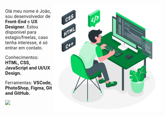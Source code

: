 <img src="./img/eu-pc.svg" min-width="350px" max-width="350px" width="350px" align="right" alt="Computador iuriCode">

<p align="left"> 
  Olá meu nome é João, sou desenvolvedor de <strong>Front-End</strong> e <strong>UX Designer</strong>. Estou disponível para estagio/freelas, caso tenha interesse, é só entrar em contato.
</p>

<p align="left">
  Conhecimentos: <strong>HTML, CSS, JavaScript and UI/UX Design.</strong>
</p>

<p align="left">
  Ferramentas: <strong>VSCode, PhotoShop, Figma, Git and GitHub.</strong>
</p>


<p align="left">
  
  <a href="https://www.linkedin.com/in/jo%C3%A3o-vitor-camargo-49815a1b0/" alt="Linkedin">
  <img src="https://img.shields.io/badge/-Linkedin-0e76a8?style=for-the-badge&logo=Linkedin&logoColor=white&link=https://www.linkedin.com/in/iuricode" /></a>

</p>  
